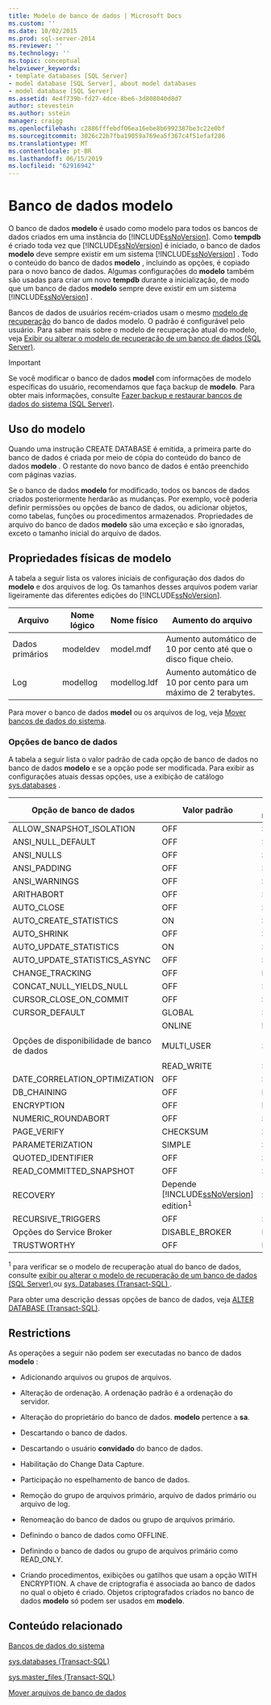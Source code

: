 ```yaml
---
title: Modelo de banco de dados | Microsoft Docs
ms.custom: ''
ms.date: 10/02/2015
ms.prod: sql-server-2014
ms.reviewer: ''
ms.technology: ''
ms.topic: conceptual
helpviewer_keywords:
- template databases [SQL Server]
- model database [SQL Server], about model databases
- model database [SQL Server]
ms.assetid: 4e4f739b-fd27-4dce-8be6-3d808040d8d7
author: stevestein
ms.author: sstein
manager: craigg
ms.openlocfilehash: c2886fffebdf06ea16ebe8b6992387be3c22e0bf
ms.sourcegitcommit: 3026c22b7fba19059a769ea5f367c4f51efaf286
ms.translationtype: MT
ms.contentlocale: pt-BR
ms.lasthandoff: 06/15/2019
ms.locfileid: "62916942"
---
```

# <a name="model-database"></a>Banco de dados modelo
  O banco de dados **modelo** é usado como modelo para todos os bancos de dados criados em uma instância do [!INCLUDE[ssNoVersion](../../includes/ssnoversion-md.md)]. Como **tempdb** é criado toda vez que [!INCLUDE[ssNoVersion](../../includes/ssnoversion-md.md)] é iniciado, o banco de dados **modelo** deve sempre existir em um sistema [!INCLUDE[ssNoVersion](../../includes/ssnoversion-md.md)] . Todo o conteúdo do banco de dados **modelo** , incluindo as opções, é copiado para o novo banco de dados. Algumas configurações do **modelo** também são usadas para criar um novo **tempdb** durante a inicialização, de modo que um banco de dados **modelo** sempre deve existir em um sistema [!INCLUDE[ssNoVersion](../../includes/ssnoversion-md.md)] .  
  
 Bancos de dados de usuários recém-criados usam o mesmo [modelo de recuperação](../backup-restore/recovery-models-sql-server.md) do banco de dados modelo. O padrão é configurável pelo usuário. Para saber mais sobre o modelo de recuperação atual do modelo, veja [Exibir ou alterar o modelo de recuperação de um banco de dados &#40;SQL Server&#41;](../backup-restore/view-or-change-the-recovery-model-of-a-database-sql-server.md).  
  
> [!IMPORTANT]  
>  Se você modificar o banco de dados **model** com informações de modelo específicas do usuário, recomendamos que faça backup de **modelo**. Para obter mais informações, consulte [Fazer backup e restaurar bancos de dados do sistema &#40;SQL Server&#41;](../backup-restore/back-up-and-restore-of-system-databases-sql-server.md).  
  
## <a name="model-usage"></a>Uso do modelo  
 Quando uma instrução CREATE DATABASE é emitida, a primeira parte do banco de dados é criada por meio de cópia do conteúdo do banco de dados **modelo** . O restante do novo banco de dados é então preenchido com páginas vazias.  
  
 Se o banco de dados **modelo** for modificado, todos os bancos de dados criados posteriormente herdarão as mudanças. Por exemplo, você poderia definir permissões ou opções de banco de dados, ou adicionar objetos, como tabelas, funções ou procedimentos armazenados. Propriedades de arquivo do banco de dados **modelo** são uma exceção e são ignoradas, exceto o tamanho inicial do arquivo de dados.  
  
## <a name="physical-properties-of-model"></a>Propriedades físicas de modelo  
 A tabela a seguir lista os valores iniciais de configuração dos dados do **modelo** e dos arquivos de log. Os tamanhos desses arquivos podem variar ligeiramente das diferentes edições do [!INCLUDE[ssNoVersion](../../includes/ssnoversion-md.md)].  
  
|Arquivo|Nome lógico|Nome físico|Aumento do arquivo|  
|----------|------------------|-------------------|-----------------|  
|Dados primários|modeldev|model.mdf|Aumento automático de 10 por cento até que o disco fique cheio.|  
|Log|modellog|modellog.ldf|Aumento automático de 10 por cento para um máximo de 2 terabytes.|  
  
 Para mover o banco de dados **model** ou os arquivos de log, veja [Mover bancos de dados do sistema](system-databases.md).  
  
### <a name="database-options"></a>Opções de banco de dados  
 A tabela a seguir lista o valor padrão de cada opção de banco de dados no banco de dados **modelo** e se a opção pode ser modificada. Para exibir as configurações atuais dessas opções, use a exibição de catálogo [sys.databases](/sql/relational-databases/system-catalog-views/sys-databases-transact-sql) .  
  
|Opção de banco de dados|Valor padrão|Pode ser modificado|  
|---------------------|-------------------|---------------------|  
|ALLOW_SNAPSHOT_ISOLATION|OFF|Sim|  
|ANSI_NULL_DEFAULT|OFF|Sim|  
|ANSI_NULLS|OFF|Sim|  
|ANSI_PADDING|OFF|Sim|  
|ANSI_WARNINGS|OFF|Sim|  
|ARITHABORT|OFF|Sim|  
|AUTO_CLOSE|OFF|Sim|  
|AUTO_CREATE_STATISTICS|ON|Sim|  
|AUTO_SHRINK|OFF|Sim|  
|AUTO_UPDATE_STATISTICS|ON|Sim|  
|AUTO_UPDATE_STATISTICS_ASYNC|OFF|Sim|  
|CHANGE_TRACKING|OFF|Não|  
|CONCAT_NULL_YIELDS_NULL|OFF|Sim|  
|CURSOR_CLOSE_ON_COMMIT|OFF|Sim|  
|CURSOR_DEFAULT|GLOBAL|Sim|  
|Opções de disponibilidade de banco de dados|ONLINE<br /><br /> MULTI_USER<br /><br /> READ_WRITE|Não<br /><br /> Sim<br /><br /> Sim|  
|DATE_CORRELATION_OPTIMIZATION|OFF|Sim|  
|DB_CHAINING|OFF|Não|  
|ENCRYPTION|OFF|Não|  
|NUMERIC_ROUNDABORT|OFF|Sim|  
|PAGE_VERIFY|CHECKSUM|Sim|  
|PARAMETERIZATION|SIMPLE|Sim|  
|QUOTED_IDENTIFIER|OFF|Sim|  
|READ_COMMITTED_SNAPSHOT|OFF|Sim|  
|RECOVERY|Depende [!INCLUDE[ssNoVersion](../../includes/ssnoversion-md.md)] edition<sup>1</sup>|Sim|  
|RECURSIVE_TRIGGERS|OFF|Sim|  
|Opções do Service Broker|DISABLE_BROKER|Não|  
|TRUSTWORTHY|OFF|Não|  
  
 <sup>1</sup> para verificar se o modelo de recuperação atual do banco de dados, consulte [exibir ou alterar o modelo de recuperação de um banco de dados &#40;SQL Server&#41; ](../backup-restore/view-or-change-the-recovery-model-of-a-database-sql-server.md) ou [sys. Databases &#40;Transact-SQL&#41; ](/sql/relational-databases/system-catalog-views/sys-databases-transact-sql).  
  
 Para obter uma descrição dessas opções de banco de dados, veja [ALTER DATABASE &#40;Transact-SQL&#41;](/sql/t-sql/statements/alter-database-transact-sql).  
  
## <a name="restrictions"></a>Restrictions  
 As operações a seguir não podem ser executadas no banco de dados **modelo** :  
  
-   Adicionando arquivos ou grupos de arquivos.  
  
-   Alteração de ordenação. A ordenação padrão é a ordenação do servidor.  
  
-   Alteração do proprietário do banco de dados. **modelo** pertence a **sa**.  
  
-   Descartando o banco de dados.  
  
-   Descartando o usuário **convidado** do banco de dados.  
  
-   Habilitação do Change Data Capture.  
  
-   Participação no espelhamento de banco de dados.  
  
-   Remoção do grupo de arquivos primário, arquivo de dados primário ou arquivo de log.  
  
-   Renomeação do banco de dados ou grupo de arquivos primário.  
  
-   Definindo o banco de dados como OFFLINE.  
  
-   Definindo o banco de dados ou grupo de arquivos primário como READ_ONLY.  
  
-   Criando procedimentos, exibições ou gatilhos que usam a opção WITH ENCRYPTION. A chave de criptografia é associada ao banco de dados no qual o objeto é criado. Objetos criptografados criados no banco de dados **modelo** só podem ser usados em **modelo**.  
  
## <a name="related-content"></a>Conteúdo relacionado  
 [Bancos de dados do sistema](system-databases.md)  
  
 [sys.databases &#40;Transact-SQL&#41;](/sql/relational-databases/system-catalog-views/sys-databases-transact-sql)  
  
 [sys.master_files &#40;Transact-SQL&#41;](/sql/relational-databases/system-catalog-views/sys-master-files-transact-sql)  
  
 [Mover arquivos de banco de dados](move-database-files.md)  
  
  
